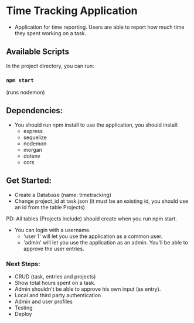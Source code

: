 # Time Tracking Application

- Application for time reporting. Users are able to report how much time they spent working on a task.

## Available Scripts

In the project directory, you can run:

### `npm start`

(runs nodemon)

## Dependencies:

- You should run npm install to use the application, you should install:
  - express
  - sequelize
  - nodemon
  - morgan
  - dotenv
  - cors

## Get Started:

- Create a Database (name: timetracking)
- Change project_id at task.json (it must be an existing id, you should use an id from the table Projects)

PD: All tables (Projects include) should create when you run npm start.


- You can login with a username. 
  - 'user 1' will let you use the application as a common user. 
  - 'admin' will let you use the application as an admin. You'll be able to approve the user entries.


### Next Steps:

- CRUD (task, entries and projects)
- Show total hours spent on a task.
- Admin shouldn't be able to approve his own input (as entry).
- Local and third party authentication
- Admin and user profiles
- Testing
- Deploy
